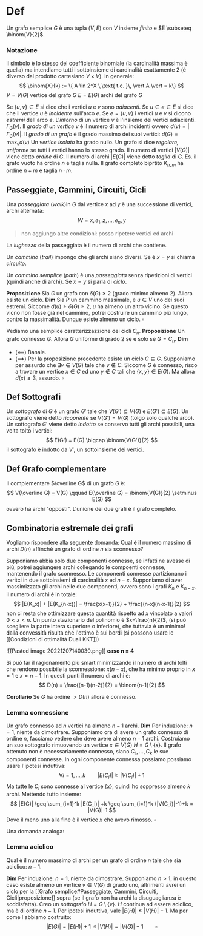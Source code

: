 # Def
Un grafo semplice $G$ è una tupla $(V,E)$ con $V$ insieme *finito* e $E \subseteq \binom{V}{2}$.


### Notazione
il simbolo è lo stesso del coefficiente binomiale (la cardinalità massima è quella) ma intendiamo tutti i sottoinsieme di cardinalità esattamente 2 (è diverso dal prodotto cartesiano $V\times V$). In generale:
$$
\binom{X}{k} := \{ A \in 2^X \,\text{ t.c. }\, \vert A \vert = k\}
$$
$V = V(G)$ vertice del grafo $G$
$E = E(G)$ archi del grafo $G$

Se $\{u,v\} \in E$ si dice che i vertici $u$ e $v$ sono *adiacenti*.
Se $u \in e \in E$ si dice che il vertice $u$ è *incidente* sull'arco $e$.
Se $e = \{u,v\}$ i vertici $u$ e $v$ si dicono *estremi* dell'arco $e$.
L'*intorno* di un vertice $v$ è l'insieme dei vertici adiacienti. $\Gamma_G(v)$.
Il *grado di un vertice* $v$ è il numero di archi incidenti ovvero $d(v) = \vert \Gamma_G(v)\vert$.
Il *grado di un grafo* è il grado massimo dei suoi vertici: $d(G) = \max_v d(v)$
Un *vertice isolato* ha grado nullo.
Un grafo si dice *regolare, uniforme* se tutti i vertici hanno lo stesso grado.
Il numero di vertici $\vert V(G)\vert$ viene detto *ordine* di $G$.
Il numero di archi $\vert E(G)\vert$ viene detto *taglia* di $G$.
Es. il grafo vuoto ha ordine $n$ e taglia nulla.
Il grafo completo biprtito $K_{n,m}$ ha ordine $n+m$ e taglia $n\cdot m$.

## Passeggiate, Cammini, Circuiti, Cicli
Una *passeggiata* (*walk*)in $G$ dal vertice $x$ ad $y$ è una successione di vertici, archi alternata:
$$
W = x,e_1,z,\dots, e_n, y 
$$
> non aggiungo altre condizioni: posso ripetere vertici ed archi

La *lughezza* della passeggiata è il numero di archi che contiene.

Un *cammino* (*trail*) impongo che gli archi siano diversi. Se è $x=y$ si chiama *circuito*.

Un *cammino semplice* (*path*) è una *passeggiata* senza ripetizioni di vertici (quindi anche di archi). Se $x=y$ si parla di *ciclo*.

**Proposizione** Sia $G$ un grafo con $\delta(G)\geq 2$ (grado minimo almeno $2$). Allora esiste un ciclo.
**Dim** Sia $P$ un cammino massimale, e $u\in V$ uno dei suoi estremi. Siccome $d(u) \geq \delta(G) \geq 2$,  $u$ ha almeno un altro vicino. Se questo vicno non fosse già nel cammino, potrei costruire un cammino più lungo, contro la massimalità. Dunque esiste almeno un ciclo. $\square$

Vediamo una semplice caratterizzazzione dei cicli $C_n$.
**Proposizione** Un grafo connesso $G$. Allora $G$ uniforme di grado $2$ se e solo se $G=C_n$.
**Dim** 
- ($\impliedby$) Banale.
- $(\implies)$ Per la proposizione precedente esiste un ciclo $C \subseteq G$. Supponiamo per assurdo che $\exists v \in V(G)$ tale che $v \notin C$. Siccome $G$ è connesso, risco a trovare un vertice $x \in C$ ed uno $y \notin C$ tali che $\{x,y\} \in E(G)$. Ma allora $d(x) \geq 3$, assurdo. $\square$

## Def Sottografi
Un *sottografo* di $G$ è un grafo $G'$ tale che $V(G') \subseteq V(G)$ e $E(G') \subseteq E(G)$.
Un sottografo viene detto *ricoprente* se $V(G') = V(G)$ (tolgo solo qualche arco).
Un sottografo $G'$ viene detto *indotto* se conservo tutti gli archi possibili, una volta tolto i vertici:
$$
E(G') = E(G) \bigcap \binom{V(G')}{2}
$$
il sottografo è indotto da $V'$, un sottoinsieme dei vertici.

## Def Grafo complementare
Il complementare $\overline G$ di un grafo $G$ è:
$$
V(\overline G) = V(G) \qquad E(\overline G) = \binom{V(G)}{2} \setminus E(G)
$$
ovvero ha archi "opposti". L'unione dei due grafi è il grafo completo.


## Combinatoria estremale dei grafi

Vogliamo rispondere alla seguente domanda:
Qual è il numero massimo di archi $D(n)$ affinchè un grafo di ordine $n$ sia sconnesso?

Supponiamo abbia solo due componenti connesse, se infatti ne avesse di più, potrei aggiungere archi  collegando le compoenti connesse, mantenendo il grafo sconnesso. Le componenti connesse partizionano i veritci in due sottoinsiemi di cardinalità $x$ ed $n-x$. Supponiamo di aver massimizzato gli archi nelle due componenti, ovvero sono i grafi $K_n$ e $K_{n-x}$, il numero di archi è in totale:
$$
|E(K_x)| + |E(K_{n-x})| = \frac{x(x-1)}{2} + \frac{(n-x)(n-x-1)}{2}
$$
non ci resta che ottimizzare questa quantità rispetto ad $x$ vincolato a valori $0<x<n$.
Un punto stazionario del polinomio è $x=\frac{n}{2}$, (si può scegliere la parte intera superiore o inferiore), che tuttavia è un minimo! dalla convessità risulta che l'ottimo è sui bordi (si possono usare le [[Condizioni di ottimalità Duali KKT]])

![[Pasted image 20221207140030.png]]
**caso n = 4**

Si può far il ragionamento più smart minimizzando il numero di archi tolti che rendono possibile la sconnessione: $x(n-x)$, che ha minimo proprio in $x=1$ e $x=n-1$. In questi punti il numero di archi è:
$$
D(n) = \frac{(n-1)(n-2)}{2} = \binom{n-1}{2}
$$

**Corollario**
Se $G$ ha ordine  $> D(n)$ allora è connesso.

### Lemma connessione
  Un grafo connesso ad $n$ vertici ha almeno $n-1$ archi.
**Dim**
Per induzione:
$n=1$, niente da dimostrare. 
Supponiamo ora di avere un grafo connesso di ordine $n$, facciamo vedere che deve avere almeno $n-1$ archi. Costruiamo un suo sottografo rimuovendo un vertice $x \in V(G)$ $H = G \setminus \{x\}$. Il grafo ottenuto non è necessariamente connesso, siano $C_1,\dots,C_k$ le sue componenti connesse. In ogni componente connessa possiamo possiamo usare l'ipotesi induttiva:
$$
\forall i = 1,\dots,k \qquad |E(C_i)| \geq |V(C_i)|+1
$$
Ma tutte le $C_i$ sono connesse al vertice $\{x\}$, quindi ho soppresso almeno $k$ archi. Mettendo tutto insieme:
$$
|E(G)| \geq \sum_{i=1}^k |E(C_i)| +k \geq \sum_{i=1}^k (|V(C_i)|-1)+k = |V(G)|-1
$$
Dove il meno uno alla fine è il vertice $x$ che avevo rimosso. $\square$

Una domanda analoga: 
### Lemma aciclico
Qual è il numero massimo di archi per un grafo di ordine $n$ tale che sia aciclico: $n-1$.

**Dim** Per induzione:
$n=1$, niente da dimostrare.
Supponiamo $n>1$, in questo caso esiste almeno un vertice $v \in V(G)$ di grado uno, altrimenti avrei un ciclo per la [[Grafo semplice#Passeggiate, Cammini, Circuiti, Cicli|proposizione]] sopra (se il grafo non ha archi la disuguaglianza è soddisfatta). Creo un sottografo $H = G \setminus \{v\}$. $H$ continua ad essere aciclico, ma è di ordine $n-1$. Per ipotesi induttiva, vale $|E(H)| \leq |V(H)|-1$. Ma per come l'abbiamo costruito:
$$
|E(G)| = |E(H)|+1 \leq |V(H)| = |V(G)| - 1 \qquad \square
$$






